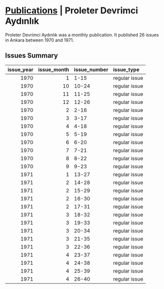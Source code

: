 # [Publications](publications.md) | Proleter Devrimci Aydınlık

Proleter Devrimci Aydınlık was a monthly publication. It published 26 issues in Ankara between 1970 and 1971.

## Issues Summary

|   issue_year |   issue_month | issue_number   | issue_type    |
|-------------:|--------------:|:---------------|:--------------|
|         1970 |             1 | 1-15           | regular issue |
|         1970 |            10 | 10-24          | regular issue |
|         1970 |            11 | 11-25          | regular issue |
|         1970 |            12 | 12-26          | regular issue |
|         1970 |             2 | 2-16           | regular issue |
|         1970 |             3 | 3-17           | regular issue |
|         1970 |             4 | 4-18           | regular issue |
|         1970 |             5 | 5-19           | regular issue |
|         1970 |             6 | 6-20           | regular issue |
|         1970 |             7 | 7-21           | regular issue |
|         1970 |             8 | 8-22           | regular issue |
|         1970 |             9 | 9-23           | regular issue |
|         1971 |             1 | 13-27          | regular issue |
|         1971 |             2 | 14-28          | regular issue |
|         1971 |             2 | 15-29          | regular issue |
|         1971 |             2 | 16-30          | regular issue |
|         1971 |             2 | 17-31          | regular issue |
|         1971 |             3 | 18-32          | regular issue |
|         1971 |             3 | 19-33          | regular issue |
|         1971 |             3 | 20-34          | regular issue |
|         1971 |             3 | 21-35          | regular issue |
|         1971 |             3 | 22-36          | regular issue |
|         1971 |             4 | 23-37          | regular issue |
|         1971 |             4 | 24-38          | regular issue |
|         1971 |             4 | 25-39          | regular issue |
|         1971 |             4 | 26-40          | regular issue |
